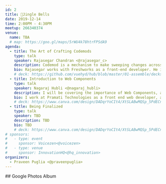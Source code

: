 ```yaml
---
id: 2
title: 🌲Jingle Bells
date: 2019-12-14
time: 2:00PM - 4:30PM
meetup: 266340374
venue:
  name: TBA
  # map: https://goo.gl/maps/5rWU4k78htrFPSdA9
agenda:
  - title: The Art of Crafting Codemods
    type: talk
    speaker: Rajasegar Chandran <@rajasegar_c>
    description: Codemod is a mechanism to make sweeping changes across your code with ease and effectiveness, assisting in large-scale migrations of the code-base. This can be performed through automated tools such as jscodeshift.
    bio: Rajasegar works with Freshworks as a front-end developer. He is passionate about open-source software and currently writes codemods for the Ember community.
    # deck: https://github.com/vuehyd/hub/blob/master/01-assemble/decks/assemble-talk-1.pdf
  - title: Introduction to Web Components
    type: talk
    speaker: Nagaraj Hubli <@nagaraj_hubli>
    description: I will be covering the importance of Web Components, and how they are natural evolution of the Web, along with a brief case study of how it helped bootstrap applications in a large enterprise.
    bio: I work at Pramati Technologies as a front end web developer, and spends all my free time studying about Bitcoin.
    # deck: https://www.canva.com/design/DADqrYoCIt4/XtSLABwMQSp_5PdECnZwZQ/view
  - title: Being Finalized
    type: talk
    speaker: TBD
    description: TBD
    bio: TBD
    # deck: https://www.canva.com/design/DADqrYoCIt4/XtSLABwMQSp_5PdECnZwZQ/view
# sponsors:
#   - type: event
#     sponsor: Voicezen<@voicezen>
#   - type: venue
#     sponsor: InnovationHQ<@hq_innovation>
organizers:
  - Praveen Puglia <@praveenpuglia>
---
```


<EventPage />
## Google Photos Album 
<!-- [https://photos.app.goo.gl/BU6QXzECrQBTG2dB9](https://photos.app.goo.gl/BU6QXzECrQBTG2dB9) -->
